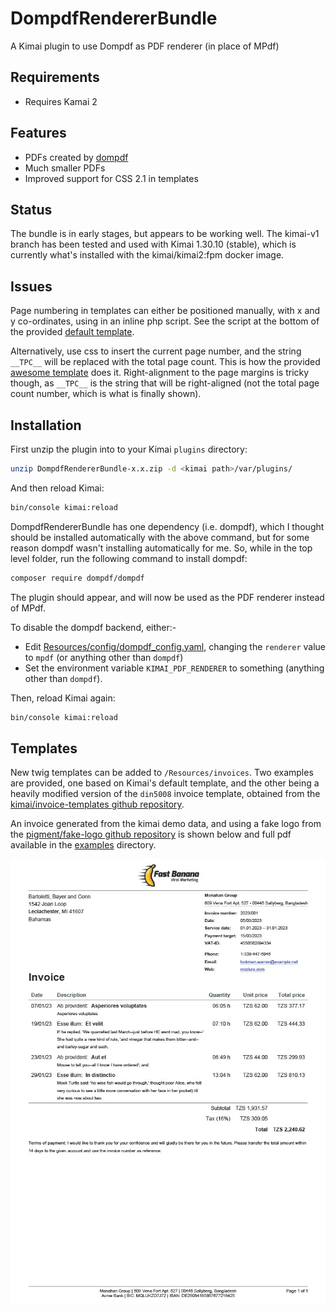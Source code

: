 # DompdfRendererBundle

A Kimai plugin to use Dompdf as PDF renderer (in place of MPdf)

## Requirements

- Requires Kamai 2

## Features

- PDFs created by [dompdf](https://github.com/dompdf/dompdf)
- Much smaller PDFs
- Improved support for CSS 2.1 in templates

## Status

The bundle is in early stages, but appears to be working well.
The kimai-v1 branch has been tested and used with Kimai 1.30.10 (stable), which
is currently what's installed with the kimai/kimai2:fpm docker image.

## Issues

Page numbering in templates can either be positioned manually, with x and y
co-ordinates, using in an inline php script.  See the script at the bottom of
the provided [default template](/Resources/invoices/test-default.pdf.twig).

Alternatively, use css to insert the current page number, and the string
`__TPC__` will be replaced with the total page count. This is how the provided
[awesome template](Resources/invoices/awesome-dompdf.pdf.twig) does it.
Right-alignment to the page margins is tricky though, as `__TPC__` is the
string that will be right-aligned (not the total page count number, which is
what is finally shown).


## Installation

First unzip the plugin into to your Kimai `plugins` directory:

```bash
unzip DompdfRendererBundle-x.x.zip -d <kimai path>/var/plugins/
```

And then reload Kimai:

```bash
bin/console kimai:reload
```

DompdfRendererBundle has one dependency (i.e. dompdf), which I thought should
be installed automatically with the above command, but for some reason dompdf
wasn't installing automatically for me. So, while in the top level folder, run
the following command to install dompdf:

```bash
composer require dompdf/dompdf
```


The plugin should appear, and will now be used as the PDF renderer instead of MPdf.

To disable the dompdf backend, either:-

 - Edit [Resources/config/dompdf_config.yaml](/Resources/config/dompdf_config.yaml), changing the `renderer` value to `mpdf` (or anything other than `dompdf`)
 - Set the environment variable `KIMAI_PDF_RENDERER` to something (anything other than `dompdf`).
 
 Then, reload Kimai again:
 
 ```bash
 bin/console kimai:reload
 ```

## Templates

New twig templates can be added to `/Resources/invoices`. Two examples are
provided, one based on Kimai's default template, and the other being a heavily
modified version of the `din5008` invoice template, obtained from the
[kimai/invoice-templates github repository](https://github.com/kimai/invoice-templates).

An invoice generated from the kimai demo data, and using a fake logo from the
[pigment/fake-logo github repository](https://github.com/pigment/fake-logos) is
shown below and full pdf available in the [examples](/examples) directory.

<img src="/examples/awesome-dompdf-template-example.jpg" alt="awesome example invoice" />
